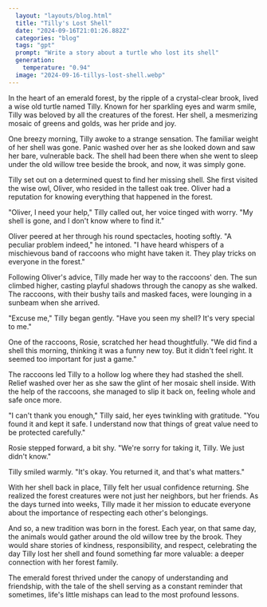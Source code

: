 ```yaml
---
  layout: "layouts/blog.html"
  title: "Tilly's Lost Shell"
  date: "2024-09-16T21:01:26.882Z"
  categories: "blog"
  tags: "gpt"
  prompt: "Write a story about a turtle who lost its shell"
  generation: 
    temperature: "0.94"
  image: "2024-09-16-tillys-lost-shell.webp"
---
```

In the heart of an emerald forest, by the ripple of a crystal-clear brook, lived a wise old turtle named Tilly. Known for her sparkling eyes and warm smile, Tilly was beloved by all the creatures of the forest. Her shell, a mesmerizing mosaic of greens and golds, was her pride and joy.

One breezy morning, Tilly awoke to a strange sensation. The familiar weight of her shell was gone. Panic washed over her as she looked down and saw her bare, vulnerable back. The shell had been there when she went to sleep under the old willow tree beside the brook, and now, it was simply gone.

Tilly set out on a determined quest to find her missing shell. She first visited the wise owl, Oliver, who resided in the tallest oak tree. Oliver had a reputation for knowing everything that happened in the forest.

"Oliver, I need your help," Tilly called out, her voice tinged with worry. "My shell is gone, and I don't know where to find it."

Oliver peered at her through his round spectacles, hooting softly. "A peculiar problem indeed," he intoned. "I have heard whispers of a mischievous band of raccoons who might have taken it. They play tricks on everyone in the forest."

Following Oliver's advice, Tilly made her way to the raccoons' den. The sun climbed higher, casting playful shadows through the canopy as she walked. The raccoons, with their bushy tails and masked faces, were lounging in a sunbeam when she arrived.

"Excuse me," Tilly began gently. "Have you seen my shell? It's very special to me."

One of the raccoons, Rosie, scratched her head thoughtfully. "We did find a shell this morning, thinking it was a funny new toy. But it didn't feel right. It seemed too important for just a game."

The raccoons led Tilly to a hollow log where they had stashed the shell. Relief washed over her as she saw the glint of her mosaic shell inside. With the help of the raccoons, she managed to slip it back on, feeling whole and safe once more.

"I can't thank you enough," Tilly said, her eyes twinkling with gratitude. "You found it and kept it safe. I understand now that things of great value need to be protected carefully."

Rosie stepped forward, a bit shy. "We're sorry for taking it, Tilly. We just didn't know."

Tilly smiled warmly. "It's okay. You returned it, and that's what matters."

With her shell back in place, Tilly felt her usual confidence returning. She realized the forest creatures were not just her neighbors, but her friends. As the days turned into weeks, Tilly made it her mission to educate everyone about the importance of respecting each other's belongings.

And so, a new tradition was born in the forest. Each year, on that same day, the animals would gather around the old willow tree by the brook. They would share stories of kindness, responsibility, and respect, celebrating the day Tilly lost her shell and found something far more valuable: a deeper connection with her forest family.

The emerald forest thrived under the canopy of understanding and friendship, with the tale of the shell serving as a constant reminder that sometimes, life's little mishaps can lead to the most profound lessons.
